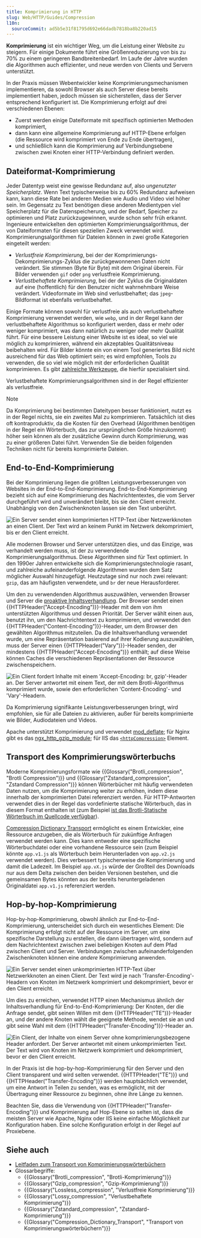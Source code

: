 ```yaml
---
title: Komprimierung in HTTP
slug: Web/HTTP/Guides/Compression
l10n:
  sourceCommit: ad5b5e31f81795d692e66dadb7818ba8b220ad15
---
```


**Komprimierung** ist ein wichtiger Weg, um die Leistung einer Website zu steigern. Für einige Dokumente führt eine Größenreduzierung von bis zu 70% zu einem geringeren Bandbreitenbedarf. Im Laufe der Jahre wurden die Algorithmen auch effizienter, und neue werden von Clients und Servern unterstützt.

In der Praxis müssen Webentwickler keine Komprimierungsmechanismen implementieren, da sowohl Browser als auch Server diese bereits implementiert haben, jedoch müssen sie sicherstellen, dass der Server entsprechend konfiguriert ist. Die Komprimierung erfolgt auf drei verschiedenen Ebenen:

- Zuerst werden einige Dateiformate mit spezifisch optimierten Methoden komprimiert,
- dann kann eine allgemeine Komprimierung auf HTTP-Ebene erfolgen (die Ressource wird komprimiert von Ende zu Ende übertragen),
- und schließlich kann die Komprimierung auf Verbindungsebene zwischen zwei Knoten einer HTTP-Verbindung definiert werden.

## Dateiformat-Komprimierung

Jeder Datentyp weist eine gewisse Redundanz auf, also _ungenutzter Speicherplatz_. Wenn Text typischerweise bis zu 60% Redundanz aufweisen kann, kann diese Rate bei anderen Medien wie Audio und Video viel höher sein. Im Gegensatz zu Text benötigen diese anderen Medientypen viel Speicherplatz für die Datenspeicherung, und der Bedarf, Speicher zu optimieren und Platz zurückzugewinnen, wurde schon sehr früh erkannt. Ingenieure entwickelten den optimierten Komprimierungsalgorithmus, der von Dateiformaten für diesen speziellen Zweck verwendet wird. Komprimierungsalgorithmen für Dateien können in zwei große Kategorien eingeteilt werden:

- _Verlustfreie Komprimierung_, bei der der Komprimierungs-Dekomprimierungs-Zyklus die zurückgewonnenen Daten nicht verändert. Sie stimmen (Byte für Byte) mit dem Original überein.
  Für Bilder verwenden `gif` oder `png` verlustfreie Komprimierung.
- _Verlustbehaftete Komprimierung_, bei der der Zyklus die Originaldaten auf eine (hoffentlich) für den Benutzer nicht wahrnehmbare Weise verändert.
  Videoformate im Web sind verlustbehaftet; das `jpeg`-Bildformat ist ebenfalls verlustbehaftet.

Einige Formate können sowohl für verlustfreie als auch verlustbehaftete Komprimierung verwendet werden, wie `webp`, und in der Regel kann der verlustbehaftete Algorithmus so konfiguriert werden, dass er mehr oder weniger komprimiert, was dann natürlich zu weniger oder mehr Qualität führt. Für eine bessere Leistung einer Website ist es ideal, so viel wie möglich zu komprimieren, während ein akzeptables Qualitätsniveau beibehalten wird. Für Bilder könnte ein von einem Tool generiertes Bild nicht ausreichend für das Web optimiert sein; es wird empfohlen, Tools zu verwenden, die so viel wie möglich mit der erforderlichen Qualität komprimieren. Es gibt [zahlreiche Werkzeuge](https://www.creativebloq.com/design/image-compression-tools-1132865), die hierfür spezialisiert sind.

Verlustbehaftete Komprimierungsalgorithmen sind in der Regel effizienter als verlustfreie.

> [!NOTE]
> Da Komprimierung bei bestimmten Dateitypen besser funktioniert, nutzt es in der Regel nichts, sie ein zweites Mal zu komprimieren. Tatsächlich ist dies oft kontraproduktiv, da die Kosten für den Overhead (Algorithmen benötigen in der Regel ein Wörterbuch, das zur ursprünglichen Größe hinzukommt) höher sein können als der zusätzliche Gewinn durch Komprimierung, was zu einer größeren Datei führt. Verwenden Sie die beiden folgenden Techniken nicht für bereits komprimierte Dateien.

## End-to-End-Komprimierung

Bei der Komprimierung liegen die größten Leistungsverbesserungen von Websites in der End-to-End-Komprimierung. End-to-End-Komprimierung bezieht sich auf eine Komprimierung des Nachrichtentextes, die vom Server durchgeführt wird und unverändert bleibt, bis sie den Client erreicht. Unabhängig von den Zwischenknoten lassen sie den Text unberührt.

![Ein Server sendet einen komprimierten HTTP-Text über Netzwerkknoten an einen Client. Der Text wird an keinem Punkt im Netzwerk dekomprimiert, bis er den Client erreicht.](httpenco1.svg)

Alle modernen Browser und Server unterstützen dies, und das Einzige, was verhandelt werden muss, ist der zu verwendende Komprimierungsalgorithmus. Diese Algorithmen sind für Text optimiert. In den 1990er Jahren entwickelte sich die Komprimierungstechnologie rasant, und zahlreiche aufeinanderfolgende Algorithmen wurden dem Satz möglicher Auswahl hinzugefügt. Heutzutage sind nur noch zwei relevant: `gzip`, das am häufigsten verwendete, und `br` der neue Herausforderer.

Um den zu verwendenden Algorithmus auszuwählen, verwenden Browser und Server die [proaktive Inhaltsverhandlung](/de/docs/Web/HTTP/Guides/Content_negotiation). Der Browser sendet einen {{HTTPHeader("Accept-Encoding")}}-Header mit dem von ihm unterstützten Algorithmus und dessen Priorität. Der Server wählt einen aus, benutzt ihn, um den Nachrichtentext zu komprimieren, und verwendet den {{HTTPHeader("Content-Encoding")}}-Header, um dem Browser den gewählten Algorithmus mitzuteilen. Da die Inhaltsverhandlung verwendet wurde, um eine Repräsentation basierend auf ihrer Kodierung auszuwählen, muss der Server einen {{HTTPHeader("Vary")}}-Header senden, der mindestens {{HTTPHeader("Accept-Encoding")}} enthält; auf diese Weise können Caches die verschiedenen Repräsentationen der Ressource zwischenspeichern.

![Ein Client fordert Inhalte mit einem 'Accept-Encoding: br, gzip'-Header an. Der Server antwortet mit einem Text, der mit dem Brotli-Algorithmus komprimiert wurde, sowie den erforderlichen 'Content-Encoding'- und 'Vary'-Headern.](httpcompression1.svg)

Da Komprimierung signifikante Leistungsverbesserungen bringt, wird empfohlen, sie für alle Dateien zu aktivieren, außer für bereits komprimierte wie Bilder, Audiodateien und Videos.

Apache unterstützt Komprimierung und verwendet [mod_deflate](https://httpd.apache.org/docs/current/mod/mod_deflate.html); für Nginx gibt es das [ngx_http_gzip_module](https://nginx.org/en/docs/http/ngx_http_gzip_module.html); für IIS das [`<httpCompression>`](https://learn.microsoft.com/en-us/iis/configuration/system.webServer/httpCompression/) Element.

## Transport des Komprimierungswörterbuchs

Moderne Komprimierungsformate wie {{Glossary("Brotli_compression", "Brotli Compression")}} und {{Glossary("Zstandard_compression", "Zstandard Compression")}} können Wörterbücher mit häufig verwendeten Daten nutzen, um die Komprimierung weiter zu erhöhen, indem diese innerhalb der komprimierten Datei referenziert werden. Für HTTP-Antworten verwendet dies in der Regel das vordefinierte statische Wörterbuch, das in diesem Format enthalten ist (zum Beispiel [ist das Brotli-Statische Wörterbuch im Quellcode verfügbar](https://github.com/google/brotli/blob/master/csharp/org/brotli/dec/Dictionary.cs)).

[Compression Dictionary Transport](/de/docs/Web/HTTP/Guides/Compression_dictionary_transport) ermöglicht es einem Entwickler, eine Ressource anzugeben, die als Wörterbuch für zukünftige Anfragen verwendet werden kann. Dies kann entweder eine spezifische Wörterbuchdatei oder eine vorhandene Ressource sein (zum Beispiel könnte `app.v1.js` als Wörterbuch beim Herunterladen von `app.v2.js` verwendet werden). Dies verbessert typischerweise die Komprimierung und damit die Ladezeit. Im Beispiel `app.vX.js` würde der Großteil des Downloads nur aus dem Delta zwischen den beiden Versionen bestehen, und die gemeinsamen Bytes könnten aus der bereits heruntergeladenen Originaldatei `app.v1.js` referenziert werden.

## Hop-by-hop-Komprimierung

Hop-by-hop-Komprimierung, obwohl ähnlich zur End-to-End-Komprimierung, unterscheidet sich durch ein wesentliches Element: Die Komprimierung erfolgt nicht auf der Ressource im Server, um eine spezifische Darstellung zu erstellen, die dann übertragen wird, sondern auf dem Nachrichtentext zwischen zwei beliebigen Knoten auf dem Pfad zwischen Client und Server. Verbindungen zwischen aufeinanderfolgenden Zwischenknoten können eine _andere_ Komprimierung anwenden.

![Ein Server sendet einen unkomprimierten HTTP-Text über Netzwerkknoten an einen Client. Der Text wird je nach 'Transfer-Encoding'-Headern von Knoten im Netzwerk komprimiert und dekomprimiert, bevor er den Client erreicht.](httpte1.svg)

Um dies zu erreichen, verwendet HTTP einen Mechanismus ähnlich der Inhaltsverhandlung für End-to-End-Komprimierung: Der Knoten, der die Anfrage sendet, gibt seinen Willen mit dem {{HTTPHeader("TE")}}-Header an, und der andere Knoten wählt die geeignete Methode, wendet sie an und gibt seine Wahl mit dem {{HTTPHeader("Transfer-Encoding")}}-Header an.

![Ein Client, der Inhalte von einem Server ohne komprimierungsbezogene Header anfordert. Der Server antwortet mit einem unkomprimierten Text. Der Text wird von Knoten im Netzwerk komprimiert und dekomprimiert, bevor er den Client erreicht.](httpcomp2.svg)

In der Praxis ist die hop-by-hop-Komprimierung für den Server und den Client transparent und wird selten verwendet. {{HTTPHeader("TE")}} und {{HTTPHeader("Transfer-Encoding")}} werden hauptsächlich verwendet, um eine Antwort in Teilen zu senden, was es ermöglicht, mit der Übertragung einer Ressource zu beginnen, ohne ihre Länge zu kennen.

Beachten Sie, dass die Verwendung von {{HTTPHeader("Transfer-Encoding")}} und Komprimierung auf Hop-Ebene so selten ist, dass die meisten Server wie Apache, Nginx oder IIS keine einfache Möglichkeit zur Konfiguration haben. Eine solche Konfiguration erfolgt in der Regel auf Proxiebene.

## Siehe auch

- [Leitfaden zum Transport von Komprimierungswörterbüchern](/de/docs/Web/HTTP/Guides/Compression_dictionary_transport)
- Glossarbegriffe:
  - {{Glossary("Brotli_compression", "Brotli-Komprimierung")}}
  - {{Glossary("Gzip_compression", "Gzip-Komprimierung")}}
  - {{Glossary("Lossless_compression", "Verlustfreie Komprimierung")}}
  - {{Glossary("Lossy_compression", "Verlustbehaftete Komprimierung")}}
  - {{Glossary("Zstandard_compression", "Zstandard-Komprimierung")}}
  - {{Glossary("Compression_Dictionary_Transport", "Transport von Komprimierungswörterbüchern")}}
